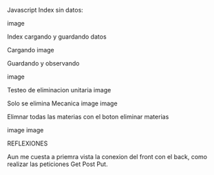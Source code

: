 Javascript
Index sin datos:

image

Index cargando y guardando datos

Cargando image

Guardando y observando

image

Testeo de eliminacion unitaria image

Solo se elimina Mecanica image image

Elimnar todas las materias con el boton eliminar materias

image image

REFLEXIONES

Aun me cuesta a priemra vista la conexion del front con el back, como realizar las peticiones Get Post Put.

